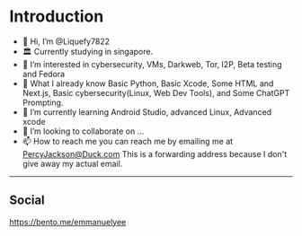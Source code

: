 # Introduction
- 👋 Hi, I’m @Liquefy7822
- 🏛️ Currently studying in singapore. 
- 👀 I’m interested in cybersecurity, VMs, Darkweb, Tor, I2P, Beta testing and Fedora
- 🧠 What I already know Basic Python, Basic Xcode, Some HTML and Next.js, Basic cybersecurity(Linux, Web Dev Tools), and Some ChatGPT Prompting.
- 🌱 I’m currently learning Android Studio, advanced Linux, Advanced xcode
- 💞️ I’m looking to collaborate on ...
- 📫 How to reach me you can reach me by emailing me at PercyJackson@Duck.com
  This is a forwarding address because I don't give away my actual email.
---
## Social
https://bento.me/emmanuelyee



<!---
Liquefy7822/Liquefy7822 is a ✨ special ✨ repository because its `README.md` (this file) appears on your GitHub profile.
You can click the Preview link to take a look at your changes.
--->
